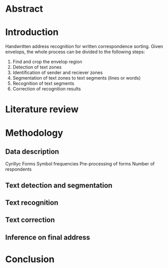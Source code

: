 # Abstract

# Introduction
Handwritten address recognition for written correspondence sorting.
Given envelops, the whole process can be divided to the following steps:
1. Find and crop the envelop region
2. Detection of text zones
3. Identification of sender and reciever zones
4. Segmentation of text zones to text segments (lines or words)
5. Recognition of text segments
6. Correction of recognition results

# Literature review

# Methodology

## Data description
Cyrillyc
Forms
Symbol frequencies
Pre-processing of forms
Number of respondents

## Text detection and segmentation

## Text recognition

## Text correction

## Inference on final address

# Conclusion



